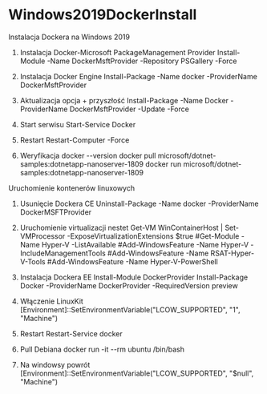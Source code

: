 # Windows2019DockerInstall
Instalacja Dockera na Windows 2019
1. Instalacja Docker-Microsoft PackageManagement Provider
  Install-Module -Name DockerMsftProvider -Repository PSGallery -Force

2. Instalacja Docker Engine
  Install-Package -Name docker -ProviderName DockerMsftProvider

3. Aktualizacja opcja + przyszłość 
  Install-Package -Name Docker -ProviderName DockerMsftProvider -Update -Force

4. Start serwisu Start-Service Docker

5. Restart
  Restart-Computer -Force

6. Weryfikacja
  docker --version
  docker pull microsoft/dotnet-samples:dotnetapp-nanoserver-1809
  docker run microsoft/dotnet-samples:dotnetapp-nanoserver-1809


Uruchomienie kontenerów linuxowych
1. Usunięcie Dockera CE
  Uninstall-Package -Name docker -ProviderName DockerMSFTProvider
2. Uruchomienie virtualizacji nestet 
  Get-VM WinContainerHost | Set-VMProcessor -ExposeVirtualizationExtensions $true
  #Get-Module -Name Hyper-V -ListAvailable
  #Add-WindowsFeature -Name Hyper-V -IncludeManagementTools
  #Add-WindowsFeature -Name RSAT-Hyper-V-Tools
  #Add-WindowsFeature -Name Hyper-V-PowerShell

3. Instalacja Dockera EE
  Install-Module DockerProvider
  Install-Package Docker -ProviderName DockerProvider -RequiredVersion preview
  
4. Włączenie LinuxKit
[Environment]::SetEnvironmentVariable("LCOW_SUPPORTED", "1", "Machine")

5. Restart 
Restart-Service docker

6. Pull Debiana
 docker run -it --rm ubuntu /bin/bash
7. Na windowsy powrót
[Environment]::SetEnvironmentVariable("LCOW_SUPPORTED", "$null", "Machine")

